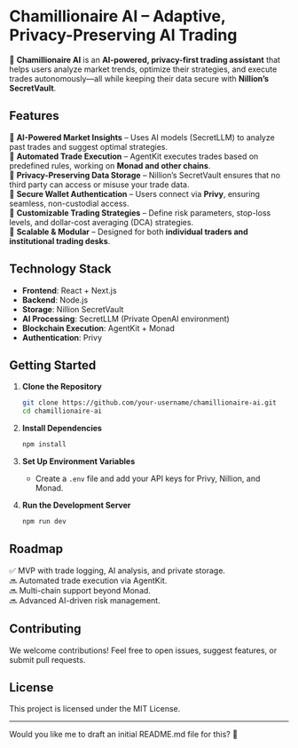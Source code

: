 # **Chamillionaire AI – Adaptive, Privacy-Preserving AI Trading**

🚀 **Chamillionaire AI** is an **AI-powered, privacy-first trading assistant** that helps users analyze market trends, optimize their strategies, and execute trades autonomously—all while keeping their data secure with **Nillion’s SecretVault**.

## **Features**

🔹 **AI-Powered Market Insights** – Uses AI models (SecretLLM) to analyze past trades and suggest optimal strategies.  
🔹 **Automated Trade Execution** – AgentKit executes trades based on predefined rules, working on **Monad and other chains**.  
🔹 **Privacy-Preserving Data Storage** – Nillion’s SecretVault ensures that no third party can access or misuse your trade data.  
🔹 **Secure Wallet Authentication** – Users connect via **Privy**, ensuring seamless, non-custodial access.  
🔹 **Customizable Trading Strategies** – Define risk parameters, stop-loss levels, and dollar-cost averaging (DCA) strategies.  
🔹 **Scalable & Modular** – Designed for both **individual traders and institutional trading desks**.

## **Technology Stack**

- **Frontend**: React + Next.js
- **Backend**: Node.js
- **Storage**: Nillion SecretVault
- **AI Processing**: SecretLLM (Private OpenAI environment)
- **Blockchain Execution**: AgentKit + Monad
- **Authentication**: Privy

## **Getting Started**

1. **Clone the Repository**

   ```bash
   git clone https://github.com/your-username/chamillionaire-ai.git
   cd chamillionaire-ai
   ```

2. **Install Dependencies**

   ```bash
   npm install
   ```

3. **Set Up Environment Variables**

   - Create a `.env` file and add your API keys for Privy, Nillion, and Monad.

4. **Run the Development Server**
   ```bash
   npm run dev
   ```

## **Roadmap**

✅ MVP with trade logging, AI analysis, and private storage.  
🔜 Automated trade execution via AgentKit.  
🔜 Multi-chain support beyond Monad.  
🔜 Advanced AI-driven risk management.

## **Contributing**

We welcome contributions! Feel free to open issues, suggest features, or submit pull requests.

## **License**

This project is licensed under the MIT License.

---

Would you like me to draft an initial README.md file for this? 🚀

